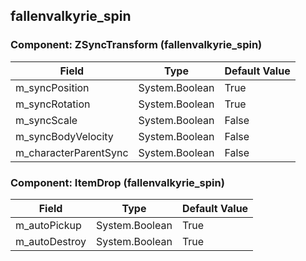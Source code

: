 ## fallenvalkyrie_spin

### Component: ZSyncTransform (fallenvalkyrie_spin)

|Field|Type|Default Value|
|-----|----|-------------|
|m_syncPosition|System.Boolean|True|
|m_syncRotation|System.Boolean|True|
|m_syncScale|System.Boolean|False|
|m_syncBodyVelocity|System.Boolean|False|
|m_characterParentSync|System.Boolean|False|

### Component: ItemDrop (fallenvalkyrie_spin)

|Field|Type|Default Value|
|-----|----|-------------|
|m_autoPickup|System.Boolean|True|
|m_autoDestroy|System.Boolean|True|

